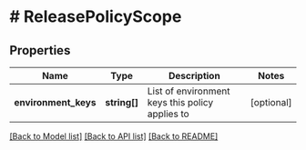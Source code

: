 # # ReleasePolicyScope

## Properties

Name | Type | Description | Notes
------------ | ------------- | ------------- | -------------
**environment_keys** | **string[]** | List of environment keys this policy applies to | [optional]

[[Back to Model list]](../../README.md#models) [[Back to API list]](../../README.md#endpoints) [[Back to README]](../../README.md)
